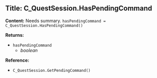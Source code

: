 ## Title: C_QuestSession.HasPendingCommand

**Content:**
Needs summary.
`hasPendingCommand = C_QuestSession.HasPendingCommand()`

**Returns:**
- `hasPendingCommand`
  - *boolean*

**Reference:**
- `C_QuestSession.GetPendingCommand()`